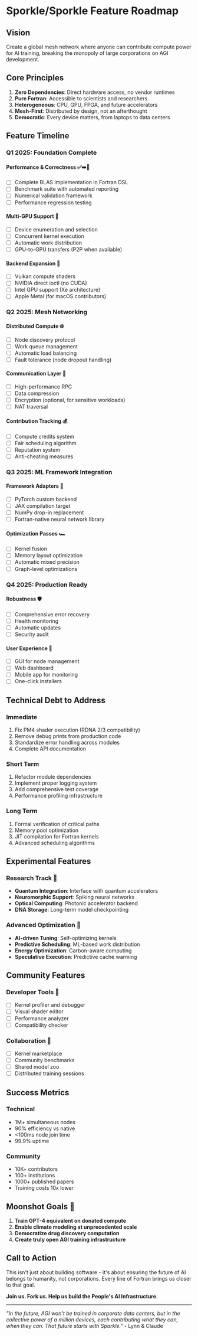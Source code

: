 # Sporkle/Sporkle Feature Roadmap

## Vision
Create a global mesh network where anyone can contribute compute power for AI training, breaking the monopoly of large corporations on AGI development.

## Core Principles
1. **Zero Dependencies**: Direct hardware access, no vendor runtimes
2. **Pure Fortran**: Accessible to scientists and researchers  
3. **Heterogeneous**: CPU, GPU, FPGA, and future accelerators
4. **Mesh-First**: Distributed by design, not an afterthought
5. **Democratic**: Every device matters, from laptops to data centers

## Feature Timeline

### Q1 2025: Foundation Complete

#### Performance & Correctness ✅➡️🚀
- [ ] Complete BLAS implementation in Fortran DSL
- [ ] Benchmark suite with automated reporting
- [ ] Numerical validation framework
- [ ] Performance regression testing

#### Multi-GPU Support 🔧
- [ ] Device enumeration and selection
- [ ] Concurrent kernel execution
- [ ] Automatic work distribution
- [ ] GPU-to-GPU transfers (P2P when available)

#### Backend Expansion 🎯
- [ ] Vulkan compute shaders
- [ ] NVIDIA direct ioctl (no CUDA)
- [ ] Intel GPU support (Xe architecture)
- [ ] Apple Metal (for macOS contributors)

### Q2 2025: Mesh Networking

#### Distributed Compute 🌐
- [ ] Node discovery protocol
- [ ] Work queue management
- [ ] Automatic load balancing
- [ ] Fault tolerance (node dropout handling)

#### Communication Layer 🔗
- [ ] High-performance RPC
- [ ] Data compression
- [ ] Encryption (optional, for sensitive workloads)
- [ ] NAT traversal

#### Contribution Tracking 💰
- [ ] Compute credits system
- [ ] Fair scheduling algorithm
- [ ] Reputation system
- [ ] Anti-cheating measures

### Q3 2025: ML Framework Integration

#### Framework Adapters 🔌
- [ ] PyTorch custom backend
- [ ] JAX compilation target
- [ ] NumPy drop-in replacement
- [ ] Fortran-native neural network library

#### Optimization Passes 🏎️
- [ ] Kernel fusion
- [ ] Memory layout optimization
- [ ] Automatic mixed precision
- [ ] Graph-level optimizations

### Q4 2025: Production Ready

#### Robustness 🛡️
- [ ] Comprehensive error recovery
- [ ] Health monitoring
- [ ] Automatic updates
- [ ] Security audit

#### User Experience 🎨
- [ ] GUI for node management
- [ ] Web dashboard
- [ ] Mobile app for monitoring
- [ ] One-click installers

## Technical Debt to Address

### Immediate
1. Fix PM4 shader execution (RDNA 2/3 compatibility)
2. Remove debug prints from production code
3. Standardize error handling across modules
4. Complete API documentation

### Short Term  
1. Refactor module dependencies
2. Implement proper logging system
3. Add comprehensive test coverage
4. Performance profiling infrastructure

### Long Term
1. Formal verification of critical paths
2. Memory pool optimization
3. JIT compilation for Fortran kernels
4. Advanced scheduling algorithms

## Experimental Features

### Research Track 🔬
- **Quantum Integration**: Interface with quantum accelerators
- **Neuromorphic Support**: Spiking neural networks
- **Optical Computing**: Photonic accelerator backend
- **DNA Storage**: Long-term model checkpointing

### Advanced Optimization 🧪
- **AI-driven Tuning**: Self-optimizing kernels
- **Predictive Scheduling**: ML-based work distribution
- **Energy Optimization**: Carbon-aware computing
- **Speculative Execution**: Predictive cache warming

## Community Features

### Developer Tools 🔧
- [ ] Kernel profiler and debugger
- [ ] Visual shader editor
- [ ] Performance analyzer
- [ ] Compatibility checker

### Collaboration 🤝
- [ ] Kernel marketplace
- [ ] Community benchmarks
- [ ] Shared model zoo
- [ ] Distributed training sessions

## Success Metrics

### Technical
- 1M+ simultaneous nodes
- 90% efficiency vs native
- <100ms node join time
- 99.9% uptime

### Community  
- 10K+ contributors
- 100+ institutions
- 1000+ published papers
- Training costs 10x lower

## Moonshot Goals 🚀

1. **Train GPT-4 equivalent on donated compute**
2. **Enable climate modeling at unprecedented scale**
3. **Democratize drug discovery computation**
4. **Create truly open AGI training infrastructure**

## Call to Action

This isn't just about building software - it's about ensuring the future of AI belongs to humanity, not corporations. Every line of Fortran brings us closer to that goal.

**Join us. Fork us. Help us build the People's AI Infrastructure.**

---

*"In the future, AGI won't be trained in corporate data centers, but in the collective power of a million devices, each contributing what they can, when they can. That future starts with Sparkle."* - Lynn & Claude